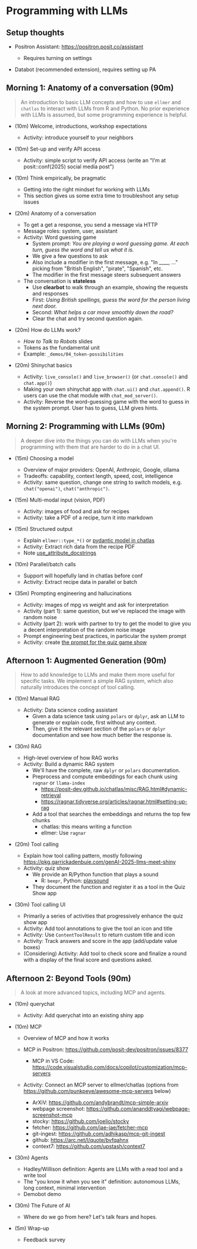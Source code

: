 # Programming with LLMs

## Setup thoughts

- Positron Assistant: https://positron.posit.co/assistant
  - Requires turning on settings

- Databot (recommended extension), requires setting up PA

## Morning 1: Anatomy of a conversation (90m)

> An introduction to basic LLM concepts and how to use `ellmer` and `chatlas` to interact with LLMs from R and Python. No prior experience with LLMs is assumed, but some programming experience is helpful.

- (10m) Welcome, introductions, workshop expectations
  - Activity: introduce yourself to your neighbors

- (10m) Set-up and verify API access
  - Activity: simple script to verify API access (write an "I'm at posit::conf(2025) social media post")

- (10m) Think empirically, be pragmatic
  - Getting into the right mindset for working with LLMs
  - This section gives us some extra time to troubleshoot any setup issues

- (20m) Anatomy of a conversation
  - To get a get a response, you send a message via HTTP
  - Message roles: system, user, assistant
  - Activity: Word guessing game
    - System prompt: _You are playing a word guessing game. At each turn, guess the word and tell us what it is._
    - We give a few questions to ask
    - Also include a modifier in the first message, e.g. "In ____, ..." picking from "British English", "pirate", "Spanish", etc.
    - The modifier in the first message steers subsequent answers
  - The conversation is **stateless**
    - Use **clearbot** to walk through an example, showing the requests and responses
    - First: _Using British spellings, guess the word for the person living next door._
    - Second: _What helps a car move smoothly down the road?_
    - Clear the chat and try second question again.

- (20m) How do LLMs work?
  - _How to Talk to Robots_ slides
  - Tokens as the fundamental unit
  - Example: `_demos/04_token-possibilities`

- (20m) Shinychat basics
  - Activity: `live_console()` and `live_browser()` (or `chat.console()` and `chat.app()`)
  - Making your own shinychat app with `chat.ui()` and `chat.append()`. R users can use the chat module with `chat_mod_server()`.
  - Activity: Reverse the word-guessing game with the word to guess in the system prompt. User has to guess, LLM gives hints.

## Morning 2: Programming with LLMs (90m)

> A deeper dive into the things you can do with LLMs when you're programming with them that are harder to do in a chat UI.

- (15m) Choosing a model
  - Overview of major providers: OpenAI, Anthropic, Google, ollama
  - Tradeoffs: capability, context length, speed, cost, intelligence
  - Activity: same question, change one string to switch models, e.g. `chat("openai")`, `chat("anthropic")`.

- (15m) Multi-modal input (vision, PDF)
  - Activity: images of food and ask for recipes
  - Activity: take a PDF of a recipe, turn it into markdown

- (15m) Structured output
  - Explain `ellmer::type_*()` or [pydantic model in chatlas](https://posit-dev.github.io/chatlas/get-started/structured-data.html)
  - Activity: Extract rich data from the recipe PDF
  - Note [use_attribute_docstrings](https://docs.pydantic.dev/latest/api/config/#pydantic.config.ConfigDict.use_attribute_docstrings)

- (10m) Parallel/batch calls
  - Support will hopefully land in chatlas before conf
  - Activity: Extract recipe data in parallel or batch

- (35m) Prompting engineering and hallucinations
  - Activity: images of mpg vs weight and ask for interpretation
  - Activity (part 1): same question, but we've replaced the image with random noise
  - Activity (part 2): work with partner to try to get the model to give you a decent interpretation of the random noise image
  - Prompt engineering best practices, in particular the system prompt
  - Activity: create [the prompt for the quiz game show](https://github.com/jcheng5/llm-quickstart/blob/main/02-tools-prompt.md)

## Afternoon 1: Augmented Generation (90m)

> How to add knowledge to LLMs and make them more useful for specific tasks. We implement a simple RAG system, which also naturally introduces the concept of tool calling.

- (10m) Manual RAG
  - Activity: Data science coding assistant
    - Given a data science task using `polars` or `dplyr`, ask an LLM to generate or explain code, first without any context.
    - Then, give it the relevant section of the `polars` or `dplyr` documentation and see how much better the response is.

- (30m) RAG
  - High-level overview of how RAG works
  - Activity: Build a dynamic RAG system
    - We'll have the complete, raw `dplyr` or `polars` documentation.
    - Preprocess and compute embeddings for each chunk using `ragnar` or `llama-index`
      - https://posit-dev.github.io/chatlas/misc/RAG.html#dynamic-retrieval
      - https://ragnar.tidyverse.org/articles/ragnar.html#setting-up-rag
    - Add a tool that searches the embeddings and returns the top few chunks
      - chatlas: this means writing a function
      - ellmer: Use `ragnar`

- (20m) Tool calling
  - Explain how tool calling pattern, mostly following <https://pkg.garrickadenbuie.com/genAI-2025-llms-meet-shiny>
  - Activity: quiz show
    - We provide an R/Python function that plays a sound
      - R: `beepr`, Python: [playsound](https://pypi.org/project/playsound3/)
    - They document the function and register it as a tool in the Quiz Show app

- (30m) Tool calling UI
  - Primarily a series of activities that progressively enhance the quiz show app
  - Activity: Add tool annotations to give the tool an icon and title
  - Activity: Use `ContentToolResult` to return custom title and icon
  - Activity: Track answers and score in the app (add/update value boxes)
  - (Considering) Activity: Add tool to check score and finalize a round with a display of the final score and questions asked.

## Afternoon 2: Beyond Tools (90m)

> A look at more advanced topics, including MCP and agents.

- (10m) querychat
  - Activity: Add querychat into an existing shiny app

- (10m) MCP
  - Overview of MCP and how it works
  - MCP in Positron: https://github.com/posit-dev/positron/issues/8377
    - MCP in VS Code: https://code.visualstudio.com/docs/copilot/customization/mcp-servers

  - Activity: Connect an MCP server to ellmer/chatlas (options from https://github.com/punkpeye/awesome-mcp-servers below)
    - ArXiV: https://github.com/andybrandt/mcp-simple-arxiv
    - webpage screenshot: https://github.com/ananddtyagi/webpage-screenshot-mcp
    - stocky: https://github.com/joelio/stocky
    - fetcher: https://github.com/jae-jae/fetcher-mcp
    - git-ingest: https://github.com/adhikasp/mcp-git-ingest
    - github: https://arc.net/l/quote/bvfqahnx
    - context7: https://github.com/upstash/context7

- (30m) Agents
  - Hadley/Willison definition: Agents are LLMs with a read tool and a write tool
  - The "you know it when you see it" definition: autonomous LLMs, long context, minimal intervention
  - Demobot demo

- (30m) The Future of AI
  - Where do we go from here? Let's talk fears and hopes.

- (5m) Wrap-up
  - Feedback survey

